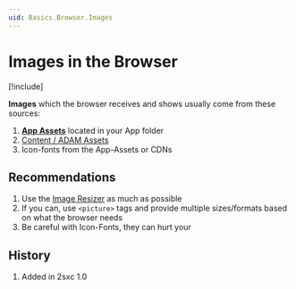 ```yaml
---
uid: Basics.Browser.Images
---
```


# Images in the Browser

[!include[](~/basics/stack/_shared-float-summary.md)]
<style>  .context-box-summary .image-resizer    { visibility: visible; } </style>

**Images** which the browser receives and shows usually come from these sources:

1. **[App Assets](xref:Basics.App.Assets)** located in your App folder  
1. [Content / ADAM Assets](xref:Basics.Content.Assets)
1. Icon-fonts from the App-Assets or CDNs

## Recommendations

1. Use the [Image Resizer](xref:Basics.ImageResizer.Index) as much as possible
1. If you can, use `<picture>` tags and provide multiple sizes/formats based on what the browser needs
1. Be careful with Icon-Fonts, they can hurt your [](xref:Ext.Google.PageSpeed)

## History

1. Added in 2sxc 1.0